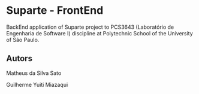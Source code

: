 # Suparte - FrontEnd
BackEnd application of Suparte project to PCS3643 (Laboratório de Engenharia de Software I) discipline at Polytechnic School of the University of São Paulo. 

## Autors
Matheus da Silva Sato

Guilherme Yuiti Miazaqui
